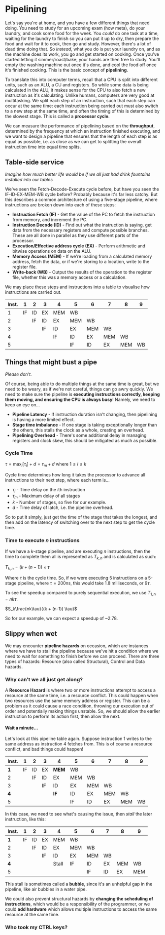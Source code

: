 # Pipelining

Let's say you're at home, and you have a few different things that need doing. You need to study for an upcoming exam (how meta), do your laundry, and cook some food for the week. You *could* do one task at a time, waiting for the laundry to finish so you can put it up to dry, then prepare the food and wait for it to cook, then go and study. However, there's a lot of dead time doing that. So *instead*, what you do is put your laundry on, and as the machine does its work, you go and get started on cooking. Once you've started letting it simmer/roast/bake, your hands are then free to study. You'll empty the washing machine out once it's done, and cool the food off once it's finished cooking. This is the basic concept of **pipelining**.

To translate this into computer terms, recall that a CPU is split into different units, such as an ALU, a CU and registers. So while some data is being calculated in the ALU, it makes sense for the CPU to also fetch a new instruction as it's calculating. Unlike humans, computers are very good at multitasking. We split each step of an instruction, such that each step can occur at the same time: each instruction being carried out must also switch to a new step at the same time, and often the timing of this is determined by the slowest stage. This is called a **processor cycle**.

We can measure the performance of pipelining based on the **throughput**, determined by the frequency at which an instruction finished executing, and we want to design a pipeline that ensures that the length of each step is as equal as possible, i.e. as close as we can get to splitting the overall instruction time into equal time splits.

## Table-side service

*Imagine how much better life would be if we all just had drink fountains installed into our tables*

We've seen the Fetch-Decode-Execute cycle before, but have you seen the IF-ID-EX-MEM-WB cycle before? Probably because it's far less catchy. But this describes a common architecture of using a five-stage pipeline, where instructions are broken down into each of these steps:

- **Instruction Fetch (IF)** - Get the value of the PC to fetch the instruction from memory, and increment the PC.
- **Instruction Decode (ID)** - Find out what the instruction is saying, get data from the necessary registers and compute possible branches. These are all done in parallel as they use different parts of the processor.
- **Execution/Effective address cycle (EX)** - Perform arithmetic and bitwise operations on data on the ALU.
- **Memory Access (MEM)** - If we're loading from a calculated memory address, fetch the data, or if we're storing to a location, write to the register file.
- **Write-back (WB)** - Output the results of the operation to the register file, whether this was a memory access or a calculation.

We may place these steps and instructions into a table to visualise how instructions are carried out.

|Inst.| 1 | 2 | 3 | 4 | 5 | 6 | 7 | 8 | 9 |
|-----|---|---|---|---|---|---|---|---|---|
|  1  |IF |ID |EX |MEM|WB |   |   |   |   |
|  2  |   |IF |ID |EX |MEM|WB |   |   |   |
|  3  |   |   |IF |ID |EX |MEM|WB |   |   |
|  4  |   |   |   |IF |ID |EX |MEM|WB |   |
|  5  |   |   |   |   |IF |ID |EX |MEM|WB |

## Things that might bust a pipe

*Please don't.*

Of course, being able to do multiple things at the same time is great, but we need to be weary, as if we're not careful, things can go awry quickly. We need to make sure the pipeline is **executing instructions correctly, keeping them moving, and ensuring the CPU is always busy**! Namely, we need to keep an eye on...

- **Pipeline Latency** - If instruction duration isn't changing, then pipelining is having a more limited effect.
- **Stage time imbalance** - If one stage is taking exceptionally longer than the others, this stalls the clock as a whole, creating an overhead.
- **Pipelining Overhead** - There's some additional delay in managing registers and clock skew, this should be mitigated as much as possible.

### Cycle Time

$\tau = \max_i[\tau_i] + d = \tau_m + d$ where $1 \leq i \leq k$

Cycle time determines how long it takes the processor to advance all instructions to their next step, where each term is...

- $\tau_i$ - Time delay on the $i$th instruction
- $\tau_m$ - Maximum delay of all stages
- $k$ - Number of stages, so five for our example.
- $d$ - Time delay of latch, i.e. the pipeline overhead.

So to put it simply, just get the time of the stage that takes the longest, and then add on the latency of switching over to the next step to get the cycle time.

### Time to execute $n$ instructions

If we have a $k$-stage pipeline, and are executing $n$ instructions, then the time to complete them all is represented as $T_{k,n}$ and is calculated as such:

$T_{k,n} = (k + (n-1)) \times \tau$

Where $\tau$ is the cycle time. So, if we were executing 5 instructions on a 5-stage pipeline, where $\tau = 200 \text{ns}$, this would take 1.8 milliseconds, or $9 \tau$.

To see the speedup compared to purely sequential execution, we use $T_{1,n} = nk\tau$.

$S_k\frac{nk\tau}{(k + (n-1)) \tau}$

So for our example, we can expect a speedup of ~2.78.

## Slippy when wet

We may encounter **pipeline hazards** on occasion, which are instances where we have to stall the pipeline because we've hit a condition where we need to wait for something to finish before we can proceed. There are three types of hazards: Resource (also called Structural), Control and Data hazards.

### Why can't we all just get along?

A **Resource Hazard** is where two or more instructions attempt to access a resource at the same time, i.e. a resource conflict. This could happen when two resources use the same memory address or register. This can be a problem as it could cause a race condition, throwing our execution out of order and potentially making things unstable. So, we should allow the earlier instruction to perform its action first, then allow the next.

#### Wait a minute...

Let's look at this pipeline table again. Suppose instruction 1 writes to the same address as instruction 4 fetches from. This is of course a resource conflict, and bad things could happen!

|Inst.| 1 | 2 | 3 | 4 | 5 | 6 | 7 | 8 | 9 |
|-----|---|---|---|---|---|---|---|---|---|
|  **1**  |IF |ID |EX |**MEM**|WB |   |   |   |   |
|  2  |   |IF |ID |EX |MEM|WB |   |   |   |
|  3  |   |   |IF |ID |EX |MEM|WB |   |   |
|  **4** |   |   |   |**IF** |ID |EX |MEM|WB |   |
|  5  |   |   |   |   |IF |ID |EX |MEM|WB |

In this case, we need to see what's causing the issue, then *stall* the later instruction, like this:

|Inst.| 1 | 2 | 3 | 4 | 5 | 6 | 7 | 8 | 9 |
|-----|---|---|---|---|---|---|---|---|---|
|**1**|IF |ID |EX |MEM|WB |   |   |   |   |
|  2  |   |IF |ID |EX |MEM|WB |   |   |   |
|  3  |   |   |IF |ID |EX |MEM|WB |   |   |
|**4**|   |   |   |Stall|IF |ID |EX |MEM|WB    |
|  5  |   |   |   |   |   |IF |ID |EX |MEM|

This stall is sometimes called a **bubble**, since it's an unhelpful gap in the pipeline, like air bubbles in a water pipe.

We could also prevent structural hazards by **changing the scheduling of instructions**, which would be a responsibility of the programmer, or we could **add hardware** which allows multiple instructions to access the same resource at the same time.

### Who took my CTRL keys?

